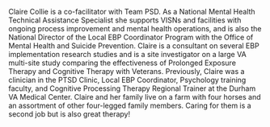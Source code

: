 Claire Collie is a co-facilitator with Team PSD.  As a National Mental Health Technical Assistance Specialist she supports VISNs and facilities with ongoing process improvement and mental health operations, and is also the National Director of the Local EBP Coordinator Program with the Office of Mental Health and Suicide Prevention.  Claire is a consultant on several EBP implementation research studies and is a site investigator on a large VA multi-site study comparing the effectiveness of Prolonged Exposure Therapy and Cognitive Therapy with Veterans.  Previously, Claire was a clinician in the PTSD Clinic, Local EBP Coordinator, Psychology training faculty, and Cognitive Processing Therapy Regional Trainer at the Durham VA Medical Center.  Claire and her family live on a farm with four horses and an assortment of other four-legged family members.  Caring for them is a second job but is also great therapy!
